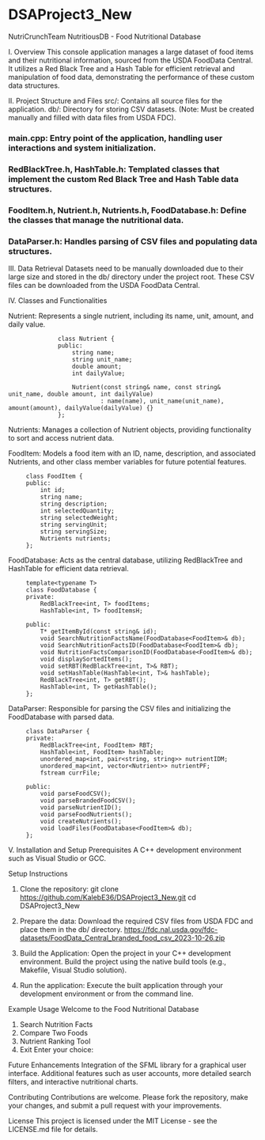 # DSAProject3_New
NutriCrunchTeam 
NutritiousDB -	Food Nutritional Database

I.	Overview
This console application manages a large dataset of food items and their nutritional information, sourced from the USDA FoodData Central. It utilizes a Red Black Tree and a Hash Table for efficient retrieval and manipulation of food data, demonstrating the performance of these custom data structures.


II.	Project Structure and Files
src/: Contains all source files for the application.
db/: Directory for storing CSV datasets. (Note: Must be created manually and filled with data files from USDA FDC).

### main.cpp: Entry point of the application, handling user interactions and system initialization.
### RedBlackTree.h, HashTable.h: Templated classes that implement the custom Red Black Tree and Hash Table data structures.
### FoodItem.h, Nutrient.h, Nutrients.h, FoodDatabase.h: Define the classes that manage the nutritional data.
### DataParser.h: Handles parsing of CSV files and populating data structures.


III.	Data Retrieval
Datasets need to be manually downloaded due to their large size and stored in the db/ directory under the project root. These CSV files can be downloaded from the USDA FoodData Central.


IV.	Classes and Functionalities

Nutrient: Represents a single nutrient, including its name, unit, amount, and daily value.

                  class Nutrient {
                  public:
                      string name;
                      string unit_name;
                      double amount;
                      int dailyValue;
                  
                      Nutrient(const string& name, const string& unit_name, double amount, int dailyValue)
                              : name(name), unit_name(unit_name), amount(amount), dailyValue(dailyValue) {}
                  };
         
Nutrients: Manages a collection of Nutrient objects, providing functionality to sort and access nutrient data.

         
FoodItem: Models a food item with an ID, name, description, and associated Nutrients, and other class member variables for future potential features. 

         class FoodItem {
         public:
             int id;
             string name;
             string description;
             int selectedQuantity;
             string selectedWeight;
             string servingUnit;
             string servingSize;
             Nutrients nutrients; 
         };


FoodDatabase: Acts as the central database, utilizing RedBlackTree and HashTable for efficient data retrieval.

         template<typename T>
         class FoodDatabase {
         private:
             RedBlackTree<int, T> foodItems;
             HashTable<int, T> foodItemsH;
         
         public:
             T* getItemById(const string& id);
             void SearchNutritionFactsName(FoodDatabase<FoodItem>& db);
             void SearchNutritionFactsID(FoodDatabase<FoodItem>& db);
             void NutritionFactsComparisonID(FoodDatabase<FoodItem>& db);
             void displaySortedItems();
             void setRBT(RedBlackTree<int, T>& RBT);
             void setHashTable(HashTable<int, T>& hashTable);
             RedBlackTree<int, T> getRBT();
             HashTable<int, T> getHashTable();
         };

         
DataParser: Responsible for parsing the CSV files and initializing the FoodDatabase with parsed data.

         class DataParser {
         private:
             RedBlackTree<int, FoodItem> RBT;
             HashTable<int, FoodItem> hashTable;
             unordered_map<int, pair<string, string>> nutrientIDM;
             unordered_map<int, vector<Nutrient>> nutrientPF;
             fstream currFile;
         
         public:
             void parseFoodCSV();
             void parseBrandedFoodCSV();
             void parseNutrientID();
             void parseFoodNutrients();
             void createNutrients();
             void loadFiles(FoodDatabase<FoodItem>& db);
         };
         

V.	Installation and Setup
Prerequisites
A C++ development environment such as Visual Studio or GCC.
 
  Setup Instructions
  1.	Clone the repository:
    git clone https://github.com/KalebE36/DSAProject3_New.git
  cd DSAProject3_New
  
  2.	Prepare the data:
  Download the required CSV files from USDA FDC and place them in the db/ directory.
    https://fdc.nal.usda.gov/fdc-datasets/FoodData_Central_branded_food_csv_2023-10-26.zip
  
  4.	Build the Application:
  Open the project in your C++ development environment.
  Build the project using the native build tools (e.g., Makefile, Visual Studio solution).
  
  5.	Run the application:
  Execute the built application through your development environment or from the command line.


Example Usage
Welcome to the Food Nutritional Database
1. Search Nutrition Facts
2. Compare Two Foods
3. Nutrient Ranking Tool 
0. Exit
Enter your choice: 

Future Enhancements
Integration of the SFML library for a graphical user interface.
Additional features such as user accounts, more detailed search filters, and interactive nutritional charts.

Contributing
Contributions are welcome. Please fork the repository, make your changes, and submit a pull request with your improvements.

License
This project is licensed under the MIT License - see the LICENSE.md file for details.

